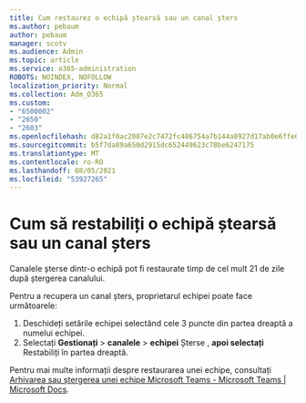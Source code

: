 ```yaml
---
title: Cum restaurez o echipă ștearsă sau un canal șters
ms.author: pebaum
author: pebaum
manager: scotv
ms.audience: Admin
ms.topic: article
ms.service: o365-administration
ROBOTS: NOINDEX, NOFOLLOW
localization_priority: Normal
ms.collection: Adm_O365
ms.custom:
- "6500002"
- "2650"
- "2603"
ms.openlocfilehash: d82a1f0ac2007e2c7472fc486754a7b144a8927d17ab0e6ffe0fed6fd2ddf4e4
ms.sourcegitcommit: b5f7da89a650d2915dc652449623c78be6247175
ms.translationtype: MT
ms.contentlocale: ro-RO
ms.lasthandoff: 08/05/2021
ms.locfileid: "53927265"
---
```

# <a name="how-to-restore-a-deleted-team-or-channel"></a>Cum să restabiliți o echipă ștearsă sau un canal șters

Canalele șterse dintr-o echipă pot fi restaurate timp de cel mult 21 de zile după ștergerea canalului.

Pentru a recupera un canal șters, proprietarul echipei poate face următoarele:

1. Deschideți setările echipei selectând cele 3 puncte din partea dreaptă a numelui echipei.
2. Selectați **Gestionați**  >  **canalele**  >  **echipei** Șterse , **apoi selectați** Restabiliți în partea dreaptă.

Pentru mai multe informații despre restaurarea unei echipe, consultați [Arhivarea sau ștergerea unei echipe Microsoft Teams - Microsoft Teams | Microsoft Docs](https://docs.microsoft.com/microsoftteams/archive-or-delete-a-team#restore-a-deleted-team).
